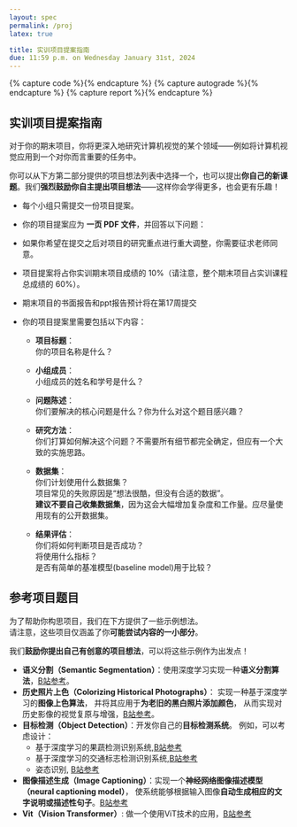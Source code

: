 ```yaml
---
layout: spec
permalink: /proj
latex: true

title: 实训项目提案指南
due: 11:59 p.m. on Wednesday January 31st, 2024
---
```


<link href="style.css" rel="stylesheet">
<div style="display:none">
	<!-- Define LaTeX commands here -->
	\(
		\DeclareMathOperator*{\argmin}{arg\,min}

		\newcommand{\DB}{\mathbf{D}}
		\newcommand{\NB}{\mathbf{N}}
		\newcommand{\PB}{\mathbf{P}}
		\newcommand{\SB}{\mathbf{S}}
		\newcommand{\XB}{\mathbf{X}}

		\newcommand{\xB}{\mathbf{x}}
		\newcommand{\yB}{\mathbf{y}}
	\)

</div>

{% capture code %}<i class="fa fa-code icon-large"></i>{% endcapture %}
{% capture autograde %}<i class="fa fa-robot icon-large"></i>{% endcapture %}
{% capture report %}<i class="fa fa-file icon-large"></i>{% endcapture %}

## 实训项目提案指南

对于你的期末项目，你将更深入地研究计算机视觉的某个领域——例如将计算机视觉应用到一个对你而言重要的任务中。

你可以从下方第二部分提供的项目想法列表中选择一个，也可以提出**你自己的新课题**。我们**强烈鼓励你自主提出项目想法**——这样你会学得更多，也会更有乐趣！






- 每个小组只需提交一份项目提案。

- 你的项目提案应为 **一页 PDF 文件**，并回答以下问题：  

- 如果你希望在提交之后对项目的研究重点进行重大调整，你需要征求老师同意。

- 项目提案将占你实训期末项目成绩的 10%（请注意，整个期末项目占实训课程总成绩的 60%）。

- 期末项目的书面报告和ppt报告预计将在第17周提交

- 你的项目提案里需要包括以下内容：
    - **项目标题**：  
    你的项目名称是什么？

    - **小组成员**：  
    小组成员的姓名和学号是什么？

    - **问题陈述**：  
    你们要解决的核心问题是什么？你为什么对这个题目感兴趣？

    - **研究方法**：  
    你们打算如何解决这个问题？不需要所有细节都完全确定，但应有一个大致的实施思路。

    - **数据集**：  
    你们计划使用什么数据集？  
    项目常见的失败原因是“想法很酷，但没有合适的数据”。  
    **建议不要自己收集数据集**，因为这会大幅增加复杂度和工作量。应尽量使用现有的公开数据集。

    - **结果评估**：  
    你们将如何判断项目是否成功？  
    将使用什么指标？  
    是否有简单的基准模型(baseline model)用于比较？


## 参考项目题目

为了帮助你构思项目，我们在下方提供了一些示例想法。  
请注意，这些项目仅涵盖了你**可能尝试内容的一小部分**。  

我们**鼓励你提出自己有创意的项目想法**，可以将这些示例作为出发点！  

- **语义分割（Semantic Segmentation）**：使用深度学习实现一种**语义分割算法**，[B站参考](https://www.bilibili.com/video/BV1bC411b7Po/?spm_id_from=333.337.search-card.all.click&vd_source=c5682721378130716e842e0a8190baf4)。
- **历史照片上色（Colorizing Historical Photographs）**： 实现一种基于深度学习的**图像上色算法**，  并将其应用于**为老旧的黑白照片添加颜色**，  从而实现对历史影像的视觉复原与增强，[B站参考](https://www.bilibili.com/video/BV1eu411X7m7/?spm_id_from=333.337.search-card.all.click&vd_source=c5682721378130716e842e0a8190baf4)。
- **目标检测（Object Detection）**：开发你自己的**目标检测系统**。  例如，可以考虑设计：
    - 基于深度学习的果蔬检测识别系统,[B站参考](https://www.bilibili.com/video/BV1Ym421p7BC/?spm_id_from=333.337.search-card.all.click&vd_source=c5682721378130716e842e0a8190baf4)
    - 基于深度学习的交通标志检测识别系统,[B站参考](https://www.bilibili.com/video/BV1aF4m1L7tb/?spm_id_from=333.337.search-card.all.click&vd_source=c5682721378130716e842e0a8190baf4)
    - 姿态识别, [B站参考](https://www.bilibili.com/video/BV1zUCTYvEtW/?spm_id_from=333.337.search-card.all.click&vd_source=c5682721378130716e842e0a8190baf4)
- **图像描述生成（Image Captioning）**：实现一个**神经网络图像描述模型（neural captioning model）**，  使系统能够根据输入图像**自动生成相应的文字说明或描述性句子**。[B站参考](bilibili.com/video/BV1zt411x7pt/?spm_id_from=333.337.search-card.all.click)
- **Vit（Vision Transformer）**: 做一个使用ViT技术的应用，[B站参考](https://www.bilibili.com/video/BV1fH4y1H7mV/?spm_id_from=333.337.search-card.all.click&vd_source=c5682721378130716e842e0a8190baf4)
